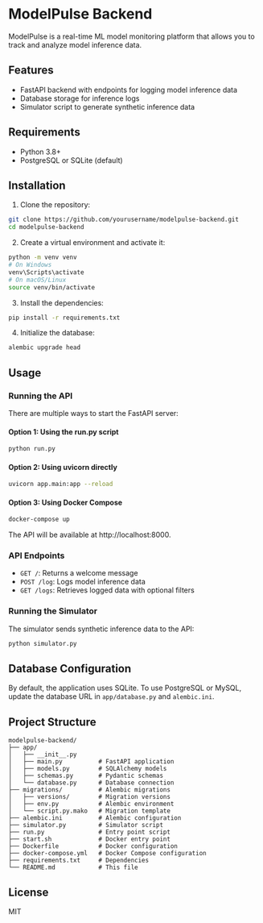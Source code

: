 # ModelPulse Backend

ModelPulse is a real-time ML model monitoring platform that allows you to track and analyze model inference data.

## Features

- FastAPI backend with endpoints for logging model inference data
- Database storage for inference logs
- Simulator script to generate synthetic inference data

## Requirements

- Python 3.8+
- PostgreSQL or SQLite (default)

## Installation

1. Clone the repository:

```bash
git clone https://github.com/yourusername/modelpulse-backend.git
cd modelpulse-backend
```

2. Create a virtual environment and activate it:

```bash
python -m venv venv
# On Windows
venv\Scripts\activate
# On macOS/Linux
source venv/bin/activate
```

3. Install the dependencies:

```bash
pip install -r requirements.txt
```

4. Initialize the database:

```bash
alembic upgrade head
```

## Usage

### Running the API

There are multiple ways to start the FastAPI server:

#### Option 1: Using the run.py script

```bash
python run.py
```

#### Option 2: Using uvicorn directly

```bash
uvicorn app.main:app --reload
```

#### Option 3: Using Docker Compose

```bash
docker-compose up
```

The API will be available at http://localhost:8000.

### API Endpoints

- `GET /`: Returns a welcome message
- `POST /log`: Logs model inference data
- `GET /logs`: Retrieves logged data with optional filters

### Running the Simulator

The simulator sends synthetic inference data to the API:

```bash
python simulator.py
```

## Database Configuration

By default, the application uses SQLite. To use PostgreSQL or MySQL, update the database URL in `app/database.py` and `alembic.ini`.

## Project Structure

```
modelpulse-backend/
├── app/
│   ├── __init__.py
│   ├── main.py          # FastAPI application
│   ├── models.py        # SQLAlchemy models
│   ├── schemas.py       # Pydantic schemas
│   └── database.py      # Database connection
├── migrations/          # Alembic migrations
│   ├── versions/        # Migration versions
│   ├── env.py           # Alembic environment
│   └── script.py.mako   # Migration template
├── alembic.ini          # Alembic configuration
├── simulator.py         # Simulator script
├── run.py               # Entry point script
├── start.sh             # Docker entry point
├── Dockerfile           # Docker configuration
├── docker-compose.yml   # Docker Compose configuration
├── requirements.txt     # Dependencies
└── README.md            # This file
```

## License

MIT
